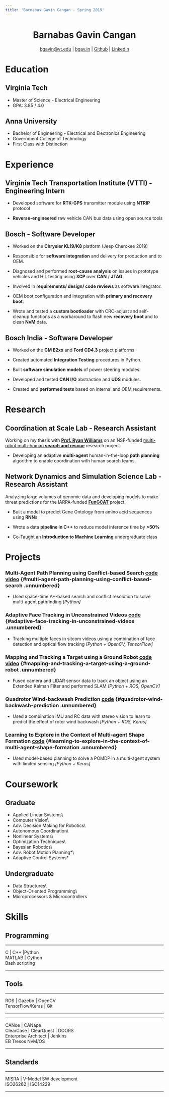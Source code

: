 ```yaml
---
title: 'Barnabas Gavin Cangan - Spring 2019'
---
```

<h1 align='center'> Barnabas Gavin Cangan </h1>
<p align='center'> 
<a href='mailto:bgavin@vt.edu'>bgavin@vt.edu</a> | 
<a href='http://bgav.in'>bgav.in</a> | 
<a href='https://github.com/gavincangan'>Github</a> | 
<a href='https://www.linkedin.com/in/cangan'>LinkedIn</a>
</p>

<!-- [ **GitHub**](https://github.com/gavincangan)\ -->
<!-- [ **LinkedIn**](https://www.linkedin.com/in/cangan) -->

Education
=========

Virginia Tech
-------------

- Master of Science - Electrical Engineering
- GPA: 3.85 / 4.0

Anna University
---------------

- Bachelor of Engineering - Electrical and Electronics Engineering
- Government College of Technology
- First Class with Distinction

Experience
==========

## Virginia Tech Transportation Institute (VTTI) - Engineering Intern

- Developed software for **RTK-GPS** transmitter module using **NTRIP** protocol

- **Reverse-engineered** raw vehicle CAN bus data using open source tools

## Bosch - Software Developer

- Worked on the **Chrysler KL19/K8** platform (Jeep Cherokee 2019)

- Responsible for **software integration** and delivery for production and to OEM.

- Diagnosed and performed **root-cause analysis** on issues in prototype vehicles and HIL testing using **XCP** over **CAN** / **JTAG**.

- Involved in **requirements/ design/ code reviews** as software integrator.

- OEM boot configuration and integration with **primary and recovery boot**.

- Wrote and tested a **custom bootloader** with CRC-adjust and self-cleanup functions as a workaround to flash new **recovery boot**
and to clean **NvM** data.

## Bosch India - Software Developer

- Worked on the **GM E2xx** and **Ford CD4.3** project platforms

- Created automated **Integration Testing** procedures in Python.

- Built **software simulation models** of power steering modules.

- Developed and tested **CAN I/O** abstraction and **UDS** modules.

- Created and **performed tests** based on internal and OEM requirements.

Research
========

## Coordination at Scale Lab - Research Assistant

Working on my thesis with **[Prof. Ryan Williams](https://autonomyandrobotics.centers.vt.edu/people/williams.html)** on an NSF-funded [multi-robot multi-human **search and rescue**](https://www.nsf.gov/awardsearch/showAward?AWD_ID=1830414) research project.

- Developing an adaptive **multi-agent** human-in-the-loop **path planning** algorithm to enable coordination with human search teams.

## Network Dynamics and Simulation Science Lab - Research Assistant

Analyzing large volumes of genomic data and developing models to make threat predictions for the IARPA-funded **[FunGCAT](https://www.iarpa.gov/index.php/research-programs/fun-gcat)** project.

- Built a model to predict Gene Ontology from amino acid sequences using **RNN**s

- Wrote a data **pipeline in C++** to reduce model inference time by **&gt;50%**

- Co-Taught an **Introduction to Machine Learning** undergraduate class

Projects
========

### Multi-Agent Path Planning using Conflict-based Search [code](https://github.com/gavincangan/multiagent-pathfinding) [video](https://www.youtube.com/watch?v=b5KMm729b_4)  {#multi-agent-path-planning-using-conflict-based-search .unnumbered}

- Used space-time A\*-based search and conflict resolution to solve multi-agent pathfinding *\[Python\]*

### Adaptive Face Tracking in Unconstrained Videos [code](https://github.com/gavincangan/AdaptiveFaceTracking)  {#adaptive-face-tracking-in-unconstrained-videos .unnumbered}

- Tracking multiple faces in sitcom videos using a combination of face detection and optical flow tracking *\[Python + OpenCV, TensorFlow\]*

### Mapping and Tracking a Target using a Ground Robot [code](https://github.com/gavincangan/bayesian-robotics) [video](https://www.youtube.com/playlist?list=PLrq85AiKQ1UQ7Xlcx6CEyrwCmWUAM_3p7) {#mapping-and-tracking-a-target-using-a-ground-robot .unnumbered}

- Fused camera and LIDAR sensor data to track an object using an Extended Kalman Filter and performed SLAM *\[Python + ROS, OpenCV\]*

### Quadrotor Wind-backwash Prediction [code](https://github.com/gavincangan/wind-prediction) {#quadrotor-wind-backwash-prediction .unnumbered}

- Used a combination IMU and RC data with stereo vision to learn to predict the effect of rotor wind backwash *\[Python + ROS, Keras\]*

### Learning to Explore in the Context of Multi-agent Shape Formation [code](https://github.com/gavincangan/modelbased-shapeformation) {#learning-to-explore-in-the-context-of-multi-agent-shape-formation .unnumbered}

- Used model-based planning to solve a POMDP in a multi-agent system with limited sensing *\[Python + Keras\]*

Coursework
==========

Graduate
--------

- Applied Linear Systems\
- Computer Vision\
- Adv. Decision Making for Robotics\
- Autonomous Coordination\
- Nonlinear Systems\
- Optimization Techniques\
- Bayesian Robotics\
- Adv. Robot Motion Planning\*\
- Adaptive Control Systems\*

Undergraduate
-------------

- Data Structures\
- Object-Oriented Programming\
- Microprocessors & Microcontrollers

Skills
======

Programming
-----------

  ----------------- -- --
  C | C++ |Python      
  MATLAB | Cython      
  Bash scripting       
  ----------------- -- --

Tools
-----

  ------------------------ -- --
  ROS | Gazebo | OpenCV       
  TensorFlow/Keras | Git      
  ------------------------ -- --

  -------------------------------- -- --
  CANoe | CANape                      
  ClearCase | ClearQuest | DOORS      
  Enterprise Architect | Jenkins      
  EB Tresos NvM/OS                    
  -------------------------------- -- --

Standards
---------

  -------------------------------- -- --
  MISRA | V-Model SW development      
  ISO26262 | ISO14229                 
  -------------------------------- -- --